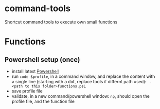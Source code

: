 # command-tools
Shortcut command tools to execute own small functions


# Functions

## Powershell setup (once)

* install latest [Powershell](https://github.com/PowerShell/PowerShell)
* run `code $profile`, in a command window, and replace the content with a single line (starting with a dot, replace tools if differnt path used): 
  ` . <path to this folder>functions.ps1`
* save profile file
* validate, in a new command/powershell window: `np`, should open the profile file, and the function file 